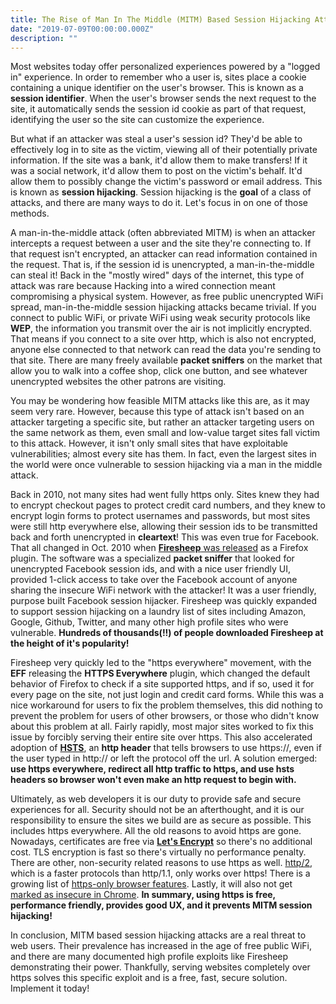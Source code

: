 ```yaml
---
title: The Rise of Man In The Middle (MITM) Based Session Hijacking Attacks
date: "2019-07-09T00:00:00.000Z"
description: ""
---
```


Most websites today offer personalized experiences powered by a "logged in" experience. In order to remember who a user is, sites place a cookie containing a unique identifier on the user's browser. This is known as a **session identifier**. When the user's browser sends the next request to the site, it automatically sends the session id cookie as part of that request, identifying the user so the site can customize the experience.

But what if an attacker was steal a user's session id? They'd be able to effectively log in to site as the victim, viewing all of their potentially private information. If the site was a bank, it'd allow them to make transfers! If it was a social network, it'd allow them to post on the victim's behalf. It'd allow them to possibly change the victim's password or email address. This is known as **session hijacking**. Session hijacking is the **goal** of a class of attacks, and there are many ways to do it. Let's focus in on one of those methods.

A man-in-the-middle attack (often abbreviated MITM) is when an attacker intercepts a request between a user and the site they're connecting to. If that request isn't encrypted, an attacker can read information contained in the request. That is, if the session id is unencrypted, a man-in-the-middle can steal it! Back in the "mostly wired" days of the internet, this type of attack was rare because Hacking into a wired connection meant compromising a physical system. However, as free public unencrypted WiFi spread, man-in-the-middle session hijacking attacks became trivial. If you connect to public WiFi, or private WiFi using weak security protocols like **WEP**, the information you transmit over the air is not implicitly encrypted. That means if you connect to a site over http, which is also not encrypted, anyone else connected to that network can read the data you're sending to that site. There are many freely available **packet sniffers** on the market that allow you to walk into a coffee shop, click one button, and see whatever unencrypted websites the other patrons are visiting.

You may be wondering how feasible MITM attacks like this are, as it may seem very rare. However, because this type of attack isn't based on an attacker targeting a specific site, but rather an attacker targeting users on the same network as them, even small and low-value target sites fall victim to this attack. However, it isn't only small sites that have exploitable vulnerabilities; almost every site has them. In fact, even the largest sites in the world were once vulnerable to session hijacking via a man in the middle attack.

Back in 2010, not many sites had went fully https only. Sites knew they had to encrypt checkout pages to protect credit card numbers, and they knew to encrypt login forms to protect usernames and passwords, but most sites were still http everywhere else, allowing their session ids to be transmitted back and forth unencrypted in **cleartext**! This was even true for Facebook. That all changed in Oct. 2010 when [**Firesheep** was released](https://techcrunch.com/2010/10/24/firesheep-in-wolves-clothing-app-lets-you-hack-into-twitter-facebook-accounts-easily/) as a Firefox plugin. The software was a specialized **packet sniffer** that looked for unencrypted Facebook session ids, and with a nice user friendly UI, provided 1-click access to take over the Facebook account of anyone sharing the insecure WiFi network with the attacker! It was a user friendly, purpose built Facebook session hijacker. Firesheep was quickly expanded to support session hijacking on a laundry list of sites including Amazon, Google, Github, Twitter, and many other high profile sites who were vulnerable. **Hundreds of thousands(!!) of people downloaded Firesheep at the height of it's popularity!**

Firesheep very quickly led to the "https everywhere" movement, with the **EFF** releasing the **HTTPS Everywhere** plugin, which changed the default behavior of Firefox to check if a site supported https, and if so, used it for every page on the site, not just login and credit card forms. While this was a nice workaround for users to fix the problem themselves, this did nothing to prevent the problem for users of other browsers, or those who didn't know about this problem at all. Fairly rapidly, most major sites worked to fix this issue by forcibly serving their entire site over https. This also accelerated adoption of [**HSTS**](https://en.wikipedia.org/wiki/HTTP_Strict_Transport_Security), an **http header** that tells browsers to use https://, even if the user typed in http:// or left the protocol off the url. A solution emerged: **use https everywhere, redirect all http traffic to https, and use hsts headers so browser won't even make an http request to begin with.**

Ultimately, as web developers it is our duty to provide safe and secure experiences for all. Security should not be an afterthought, and it is our responsibility to ensure the sites we build are as secure as possible. This includes https everywhere. All the old reasons to avoid https are gone. Nowadays, certificates are free via [**Let's Encrypt**](https://letsencrypt.org/) so there's no additional cost. TLS encryption is fast so there's virtually no performance penalty. There are other, non-security related reasons to use https as well. [http/2](https://www.ssl.com/article/an-introduction-to-http2/), which is a faster protocols than http/1.1, only works over https! There is a growing list of [https-only browser features](https://www.digicert.com/blog/https-only-features-in-browsers/). Lastly, it will also not get [marked as insecure in Chrome](https://www.blog.google/products/chrome/milestone-chrome-security-marking-http-not-secure/). **In summary, using https is free, performance friendly, provides good UX, and it prevents MITM session hijacking!**

In conclusion, MITM based session hijacking attacks are a real threat to web users. Their prevalence has increased in the age of free public WiFi, and there are many documented high profile exploits like Firesheep demonstrating their power. Thankfully, serving websites completely over https solves this specific exploit and is a free, fast, secure solution. Implement it today!